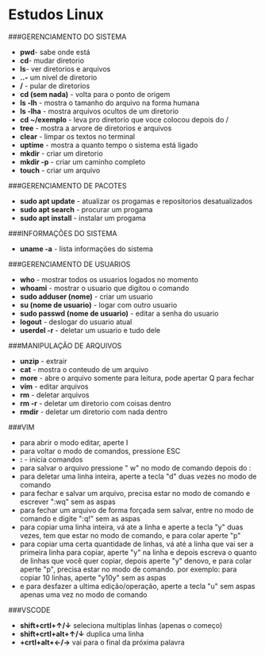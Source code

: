# Estudos Linux
###GERENCIAMENTO DO SISTEMA 

- **pwd**- sabe onde está
- **cd**- mudar diretorio
- **ls**- ver diretorios e arquivos
- **..-** um nivel de diretorio
- **/** - pular de diretorios 
- **cd (sem nada)** - volta para o ponto de origem
- **ls  -lh** - mostra o tamanho do arquivo na forma humana
- **ls  -lha** - mostra arquivos ocultos de um diretorio
- **cd ~/exemplo** - leva pro diretorio que voce colocou depois do /
- **tree** - mostra a arvore de diretorios e arquivos
- **clear** - limpar os textos no terminal
- **uptime** - mostra a quanto tempo o sistema está ligado
- **mkdir** - criar um diretorio
- **mkdir -p** - criar um caminho completo
- **touch** - criar um arquivo

###GERENCIAMENTO DE PACOTES

- **sudo apt update** - atualizar os progamas e repositorios desatualizados
- **sudo apt search** - procurar um progama
- **sudo apt install** - instalar um progama

###INFORMAÇÕES DO SISTEMA

- **uname -a** - lista informações do sistema 

###GERENCIAMENTO DE USUARIOS

- **who** - mostrar todos os usuarios logados no momento
- **whoami** - mostrar o usuario que digitou o comando 
- **sudo adduser (nome)** - criar um usuario
- **su (nome de usuario)** - logar com outro usuario
- **sudo passwd (nome de usuario)** - editar a senha do usuario
- **logout** - deslogar do usuario atual
- **userdel -r** - deletar um usuario e tudo dele

###MANIPULAÇÃO DE ARQUIVOS

- **unzip** - extrair
- **cat** - mostra o conteudo de um arquivo
- **more** - abre o arquivo somente para leitura, pode apertar Q para fechar
- **vim** - editar arquivos
- **rm** - deletar arquivos
- **rm -r** - deletar um diretorio com coisas dentro
- **rmdir** - deletar um diretorio com nada dentro

###VIM

- para abrir o modo editar, aperte I
- para voltar o modo de comandos, pressione ESC
- **:** - inicia comandos
- para salvar o arquivo pressione " w" no modo de comando depois do :
- para deletar uma linha inteira, aperte a tecla "d" duas vezes no modo de comando
- para fechar e salvar um arquivo, precisa estar no modo de comando e escrever ":wq" sem as aspas
- para fechar um arquivo de forma forçada sem salvar, entre no modo de comando e digite ":q!" sem as aspas
- para copiar uma linha inteira, vá ate a linha e aperte a tecla "y" duas vezes, tem que estar no modo de comando, e para colar aperte "p"
- para copiar uma certa quantidade de linhas, vá até a linha que vai ser a primeira linha para copiar, aperte "y" na linha e depois escreva o quanto de linhas que você quer copiar, depois aperte "y" denovo, e para colar aperte "p", precisa estar no modo de comando. por exemplo: para copiar 10 linhas, aperte "y10y" sem as aspas
- e para desfazer a ultima edição/operação, aperte a tecla "u" sem aspas apenas uma vez no modo de comando

###VSCODE

- **shift+crtl+↑/↓** seleciona multiplas linhas (apenas o começo)
- **shift+crtl+alt+↑/↓** duplica uma linha
- **+crtl+alt+←/→** vai para o final da próxima palavra